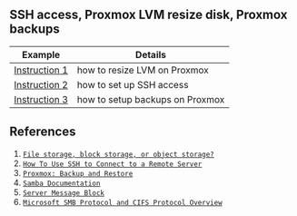 ## SSH access, Proxmox LVM resize disk, Proxmox backups ##

| Example | Details |
|------|-------|
| [Instruction 1](./lvm.md) | how to resize LVM on Proxmox |
| [Instruction 2](./ssh.md) | how to set up SSH access |
| [Instruction 3](./backup.md) | how to setup backups on Proxmox |

## References ##

1. [`File storage, block storage, or object storage?`](https://www.redhat.com/en/topics/data-storage/file-block-object-storage)
2. [`How To Use SSH to Connect to a Remote Server`](https://www.digitalocean.com/community/tutorials/how-to-use-ssh-to-connect-to-a-remote-server)
3. [`Proxmox: Backup and Restore`](https://pve.proxmox.com/wiki/Backup_and_Restore)
4. [`Samba Documentation`](https://www.samba.org/samba/docs/current/man-html/smbd.8.html)
5. [`Server Message Block`](https://en.wikipedia.org/wiki/Server_Message_Block)
6. [`Microsoft SMB Protocol and CIFS Protocol Overview`](https://docs.microsoft.com/en-us/windows/win32/fileio/microsoft-smb-protocol-and-cifs-protocol-overview)